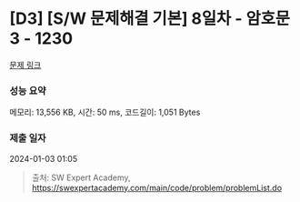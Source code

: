 # [D3] [S/W 문제해결 기본] 8일차 - 암호문3 - 1230 

[문제 링크](https://swexpertacademy.com/main/code/problem/problemDetail.do?contestProbId=AV14zIwqAHwCFAYD) 

### 성능 요약

메모리: 13,556 KB, 시간: 50 ms, 코드길이: 1,051 Bytes

### 제출 일자

2024-01-03 01:05



> 출처: SW Expert Academy, https://swexpertacademy.com/main/code/problem/problemList.do